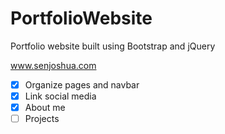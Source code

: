 # PortfolioWebsite
Portfolio website built using Bootstrap and jQuery

www.senjoshua.com
- [x] Organize pages and navbar
- [x] Link social media
- [x] About me
- [ ] Projects
